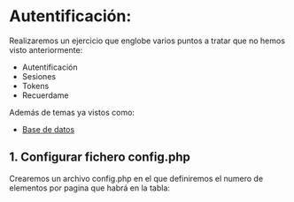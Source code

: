 # Autentificación:

Realizaremos un ejercicio que englobe varios puntos a tratar que no hemos visto anteriormente:

  * Autentificación
  * Sesiones
  * Tokens
  * Recuerdame

Además de temas ya vistos como:

  * <a href="5. Base de datos.md">Base de datos</a>





## 1. Configurar fichero config.php

Crearemos un archivo config.php en el que definiremos el numero de elementos por pagina que habrá en la tabla:
